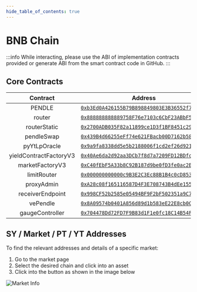 ```yaml
---
hide_table_of_contents: true
---
```


# BNB Chain

:::info
While interacting, please use the ABI of implementation contracts provided or generate ABI from the smart contract code in GitHub.
:::

## Core Contracts
|        Contract        |                                                        Address                                                         |
| :--------------------: | :--------------------------------------------------------------------------------------------------------------------: |
|         PENDLE         | [`0xb3Ed0A426155B79B898849803E3B36552f7ED507`](https://bscscan.com/address/0xb3Ed0A426155B79B898849803E3B36552f7ED507) |
|         router         | [`0x888888888889758F76e7103c6CbF23ABbF58F946`](https://bscscan.com/address/0x888888888889758F76e7103c6CbF23ABbF58F946) |
|      routerStatic      | [`0x2700ADB035F82a11899ce1D3f1BF8451c296eABb`](https://bscscan.com/address/0x2700ADB035F82a11899ce1D3f1BF8451c296eABb) |
|       pendleSwap       | [`0x439B4d66255eFf74e621FBacb00D7162b588Ff4b`](https://bscscan.com/address/0x439B4d66255eFf74e621FBacb00D7162b588Ff4b) |
|      pyYtLpOracle      | [`0x9a9fa8338dd5e5b2188006f1cd2ef26d921650c2`](https://bscscan.com/address/0x9a9fa8338dd5e5b2188006f1cd2ef26d921650c2) |
| yieldContractFactoryV3 | [`0x40Ae6da2d92aa3DCb7f8d7a7209FD12BDfcb7C85`](https://bscscan.com/address/0x40Ae6da2d92aa3DCb7f8d7a7209FD12BDfcb7C85) |
|    marketFactoryV3     | [`0xC40fEbF5A33b8C92B187d9be0fD3fe0ac2E4B07c`](https://bscscan.com/address/0xC40fEbF5A33b8C92B187d9be0fD3fe0ac2E4B07c) |
|      limitRouter       | [`0x000000000000c9B3E2C3Ec88B1B4c0cD853f4321`](https://bscscan.com/address/0x000000000000c9B3E2C3Ec88B1B4c0cD853f4321) |
|       proxyAdmin       | [`0xA28c08f165116587D4F3E708743B4dEe155c5E64`](https://bscscan.com/address/0xA28c08f165116587D4F3E708743B4dEe155c5E64) |
|    receiverEndpoint    | [`0x998CF52b2585e05494BF9F2bF502351a9C7FdA8f`](https://bscscan.com/address/0x998CF52b2585e05494BF9F2bF502351a9C7FdA8f) |
|        vePendle        | [`0x8A09574b0401A856d89d1b583eE22E8cb0C5530B`](https://bscscan.com/address/0x8A09574b0401A856d89d1b583eE22E8cb0C5530B) |
|    gaugeController     | [`0x704478Dd72FD7F9B83d1F1e0fc18C14B54F034d0`](https://bscscan.com/address/0x704478Dd72FD7F9B83d1F1e0fc18C14B54F034d0) |

## SY / Market / PT / YT Addresses

To find the relevant addresses and details of a specific market:

1. Go to the market page
2. Select the desired chain and click into an asset
3. Click into the button as shown in the image below

![Market Info](/img/ProtocolMechanics/market_info.png "Market Info")
